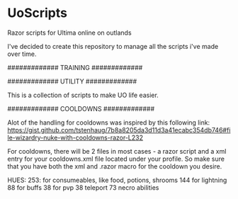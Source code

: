 # UoScripts
Razor scripts for Ultima online on outlands


I've decided to create this repository to manage all the scripts i've made over time.

############# TRAINING #############



############# UTILITY #############

This is a collection of scripts to make UO life easier.


############# COOLDOWNS #############

Alot of the handling for cooldowns was inspired by this following link:
https://gist.github.com/tstenhaug/7b8a8205da3d11d3a41ecabc354db746#file-wizardry-nuke-with-cooldowns-razor-L232

For cooldowns, there will be 2 files in most cases - a razor script and a xml entry for your 
cooldowns.xml file located under your profile.
So make sure that you have both the xml and .razor macro for the cooldown you desire.

HUES:
253: for consumeables, like food, potions, shrooms
144 for lightning
88 for buffs
38 for pvp
38 teleport
73 necro abilities


